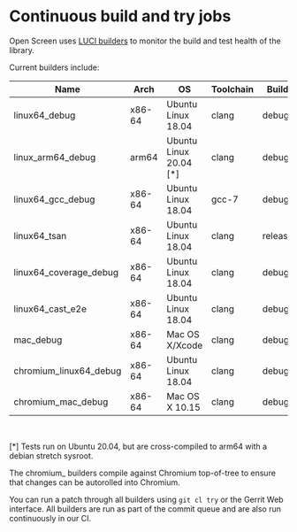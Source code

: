 # Continuous build and try jobs

Open Screen uses [LUCI builders](https://ci.chromium.org/p/openscreen/builders)
to monitor the build and test health of the library.

Current builders include:

| Name                   | Arch   | OS                     | Toolchain | Build   | Notes                  |
|------------------------|--------|------------------------|-----------|---------|------------------------|
| linux64_debug          | x86-64 | Ubuntu Linux 18.04     | clang     | debug   | ASAN enabled           |
| linux_arm64_debug      | arm64  | Ubuntu Linux 20.04 [*] | clang     | debug   |                        |
| linux64_gcc_debug      | x86-64 | Ubuntu Linux 18.04     | gcc-7     | debug   |                        |
| linux64_tsan           | x86-64 | Ubuntu Linux 18.04     | clang     | release | TSAN enabled           |
| linux64_coverage_debug | x86-64 | Ubuntu Linux 18.04     | clang     | debug   | used for code coverage |
| linux64_cast_e2e     | x86-64 | Ubuntu Linux 18.04     | clang     | debug   | Builds cast standalone |
| mac_debug              | x86-64 | Mac OS X/Xcode         | clang     | debug   |                        |
| chromium_linux64_debug | x86-64 | Ubuntu Linux 18.04     | clang     | debug   | built with chromium    |
| chromium_mac_debug     | x86-64 | Mac OS X 10.15         | clang     | debug   | built with chromium    |
<br />

[*] Tests run on Ubuntu 20.04, but are cross-compiled to arm64 with a debian stretch sysroot.

The chromium_ builders compile against Chromium top-of-tree to ensure that
changes can be autorolled into Chromium.

You can run a patch through all builders using `git cl try` or the Gerrit Web
interface.  All builders are run as part of the commit queue and are also run
continuously in our CI.
